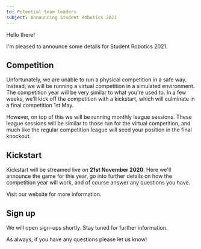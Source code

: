 ```yaml
---
to: Potential team leaders
subject: Announcing Student Robotics 2021
---
```


Hello there!

I'm pleased to announce some details for Student Robotics 2021.

## Competition

Unfortunately, we are unable to run a physical competition in a safe way. Instead, we will be running a virtual competition in a simulated environment. The competition year will be very similar to what you're used to. In a few weeks, we'll kick off the competition with a kickstart, which will culminate in a final competition 1st May.

However, on top of this we will be running monthly league sessions. These league sessions will be similar to those run for the virtual competition, and much like the regular competition league will seed your position in the final knockout.

## Kickstart

Kickstart will be streamed live on **21st November 2020**. Here we'll announce the game for this year, go into further details on how the competition year will work, and of course answer any questions you have.

Visit our website for more information.

## Sign up

We will open sign-ups shortly. Stay tuned for further information.

As always, if you have any questions please let us know!
